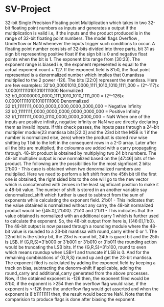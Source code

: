 # SV-Project
32-bit Single Precision Floating point Multiplication which takes in two 32-bit floating point numbers as inputs and generates a output if the multiplication is valid i.e, if the inputs and the product produced is in the range of 32-bit floating point numbers. The model flags Overflow , Underflow or NaN whenever the inputs trigger such conditions to occur. 
A floating point number consists of 32-bits divided into three parts, bit 31 as sign bit representing positive float if the sign bit is 0 and negative float points when the bit is 1. The exponent bits range from [30:23]. The exponent range is biased i.e, the exponent represented is equal to the actual exponent count + 127. If the exponent field is 8'b0, the float point represented is a denormalized number which implies that 0.mantissa multiplied to the 2 power -126. The bits [22:0] represent the mantissa. 
Here are few examples:
32'b0_00001010_0000_1111_1010_1010_1111_000 = (2^-117)x 1.00001111101010101111000 Normalized
32'b0_00000000_0000_1111_1010_1010_1111_000 = (2^-126)x 0.00001111101010101111000 Denormalized 
32'b1_11111111_0000_0000_0000_0000_0000_000 = Negative Infinity
32'b0_11111111_0000_0000_0000_0000_0000_000 = Positive Infinity
32'b1_11111111_0000_0110_0000_0000_0000_000 = NaN
When one of the inputs are positive infinity, negative infinity or NaN we are directly declaring them as invalid inputs. If this check passes, the inputs pass through a 24-bit multiplier module(23 mantissa bits[22:0] and the 23rd bit the MSB is 1 if the number is normalized else, zero) where the product is stored row wise shifting by 1 bit to the left in the consequent rows in a 2-D array. Later after all the bits are multiplied, the coloumns are added with a carry propagating through. 48-bit product is obtained by multiplying two 24 bit numbers.
The 48-bit multiplier output is now normalized based on the [47:46] bits of the product. The following are the possibilities for the most signficant 2 bits:
2'b00 - This case is obtained when two denormalized numbers are multiplied. Here we need to perform a left shift from the 45th bit till the first one is obtained, the right sided bits to the one will go to the new vector which is concatenated with zeroes in the least significant position to make it a 48-bit value. The number of shift is stored in an another variable say denormalized_shift which further is used to subtract from the sum of exponents while calculating the exponent field.
2'b01 - This indicates that the value obtained is normalized without any carry, the 48-bit normalized product would be {[45:0],2'b00}.
2'b10 and 2'b11 - This indicates that the value obtained is normalized with an additional carry 1 which is further used to calculate the exponent. So, the 48-bit output from here is, {[46:0],1'b0}.
The 48-bit output is now passed through a rounding module where the 48-bit value is rounded to a 23-bit mantissa with round_carry either 0 or 1. The 22nd bit is the sticky bit, the 23rd is round bit, 24th is guard bit and the 25th is LSB. If {G,R,S}=3'b000 or 3'b001 or 3'b010 or 3'b011 the rounding action would be truncating the LSB bits. If the {G,R,S}=3'b100, round to even which means roundup when LSB=1 and truncate if LSB is 0. And for the remaining combinations of {G,R,S} round up and get the 23-bit mantissa.
The exponent filed is calculated by adding the exponent field by keeping a track on bias, subtracting the denorm-shift if applicable, adding the round_carry and additional_carry generated from the above processes. Now, if the obtained exponent is -126 then, the exponent filed would be 8'b0, if the exponent is >254 then the overflow flag would raise, if the exponent is <-126 then the underflow flag would get asserted and when the exponent is 8'b11111111 then, the result would become NaN. Note that the comparision to produce flags is done after biasing the exponent.
